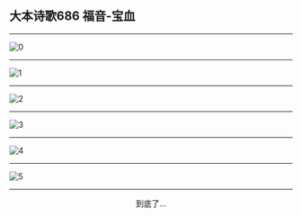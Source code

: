 
## 大本诗歌686 福音-宝血
        
<div id="aplayer0"></div>

---

<img alt="0" data-original="/data/d0681/0">

---

<img alt="1" data-original="/data/d0681/1">

---

<img alt="2" data-original="/data/d0681/2">

---

<img alt="3" data-original="/data/d0681/3">

---

<img alt="4" data-original="/data/d0681/4">

---

<img alt="5" data-original="/data/d0681/5">

---

<p style="text-align: center">到底了...</p>

<script src="/js/dist-view.js"></script>

<script>
MAIN.id = 'd0681';
        
const ap0 = new APlayer({
    container: document.getElementById('aplayer0'),
    volume: 1,
    loop: 'none',
    preload: 'none',
    audio: [{
        name: '大本诗歌686.mp3',
        artist: '大本诗歌',
        url: 'https://res.wx.qq.com/voice/getvoice?mediaid=MzI0NTk3MDM5M18yMjQ3NDk2MjY0',
        cover: '/favicon'
    }]
});
</script>
